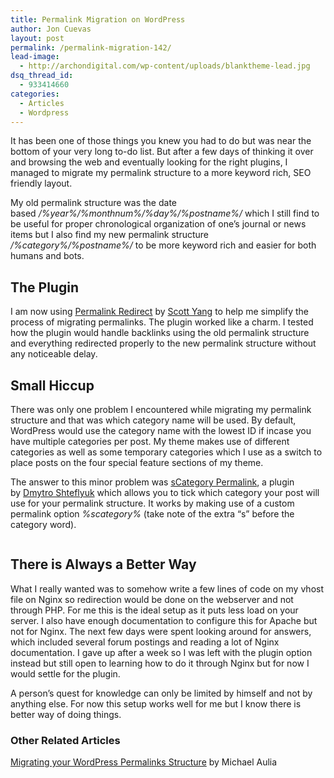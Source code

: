 ```yaml
---
title: Permalink Migration on WordPress
author: Jon Cuevas
layout: post
permalink: /permalink-migration-142/
lead-image:
  - http://archondigital.com/wp-content/uploads/blanktheme-lead.jpg
dsq_thread_id:
  - 933414660
categories:
  - Articles
  - Wordpress
---
```

It has been one of those things you knew you had to do but was near the bottom of your very long to-do list. But after a few days of thinking it over and browsing the web and eventually looking for the right plugins, I managed to migrate my permalink structure to a more keyword rich, SEO friendly layout.<!--more-->

My old permalink structure was the date based */%year%/%monthnum%/%day%/%postname%/* which I still find to be useful for proper chronological organization of one&#8217;s journal or news items but I also find my new permalink structure */%category%/%postname%/* to be more keyword rich and easier for both humans and bots.

## The Plugin

I am now using [Permalink Redirect][1] by [Scott Yang][2] to help me simplify the process of migrating permalinks. The plugin worked like a charm. I tested how the plugin would handle backlinks using the old permalink structure and everything redirected properly to the new permalink structure without any noticeable delay.

## Small Hiccup

There was only one problem I encountered while migrating my permalink structure and that was which category name will be used. By default, WordPress would use the category name with the lowest ID if incase you have multiple categories per post. My theme makes use of different categories as well as some temporary categories which I use as a switch to place posts on the four special feature sections of my theme.

The answer to this minor problem was [sCategory Permalink][3], a plugin by [Dmytro Shteflyuk][4] which allows you to tick which category your post will use for your permalink structure. It works by making use of a custom permalink option *%scategory%* (take note of the extra &#8220;s&#8221; before the category word).<figure>

<img class="aligncenter" src="http://archon-digital.com/images/scategory.jpg" alt="" /></figure> 
## There is Always a Better Way

What I really wanted was to somehow write a few lines of code on my vhost file on Nginx so redirection would be done on the webserver and not through PHP. For me this is the ideal setup as it puts less load on your server. I also have enough documentation to configure this for Apache but not for Nginx. The next few days were spent looking around for answers, which included several forum postings and reading a lot of Nginx documentation. I gave up after a week so I was left with the plugin option instead but still open to learning how to do it through Nginx but for now I would settle for the plugin.

A person&#8217;s quest for knowledge can only be limited by himself and not by anything else. For now this setup works well for me but I know there is better way of doing things.

### Other Related Articles

<a title="Permanent Link: Migrating your WordPress Permalinks Structure" href="http://www.cravingtech.com/migrating-your-wordpress-permalinks.html" rel="bookmark">Migrating your WordPress Permalinks Structure</a> by Michael Aulia

 [1]: http://scott.yang.id.au/code/permalink-redirect/
 [2]: http://scott.yang.id.au/
 [3]: http://kpumuk.info/projects/wordpress-plugins/scategory-permalink/
 [4]: http://kpumuk.info/